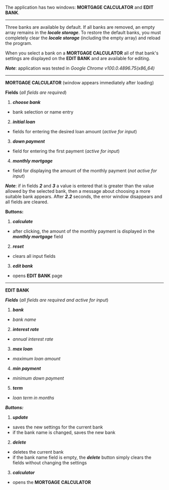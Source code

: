 The application has two windows: __MORTGAGE CALCULATOR__ and __EDIT BANK__.

___

Three banks are available by default. If all banks are removed, an empty array remains in the ___locale storage___. To restore the default banks, you must completely clear the ___locale storage___ (including the empty array) and reload the program.

When you select a bank on a __MORTGAGE CALCULATOR__ all of that bank's settings are displayed on the __EDIT BANK__  and are available for editing.



___Note___:
application was tested in _Google Chrome v100.0.4896.75(x86_64)_

---

__MORTGAGE CALCULATOR__ (window appears immediately after loading)

__Fields__ (_all fields are required_)

1. ___choose bank___ 
- bank selection or name entry

2. ___initial loan___ 
- fields for entering the desired loan amount
(_active for input_)

3. ___down payment___ 
- field for entering the first payment
(_active for input_)

4. ___monthly mortgage___ 
- field for displaying the amount of the monthly payment
(_not active for input_)

___Note___:
if in fields ___2___ and ___3___ a value is entered that is greater than the value allowed by the selected bank, then a message about choosing a more suitable bank appears. After ___2.2___ seconds, the error window disappears and all fields are cleared.

__Buttons:__
1. ___calculate___ 
- after clicking, the amount of the monthly payment is displayed in the  ___monthly mortgage___ field

2. ___reset___ 
- clears all input fields

3. ___edit bank___ 
- opens __EDIT BANK__ page

---

__EDIT BANK__

___Fields___ (_all fields are required and active for input_) 

1. ___bank___ 
- _bank name_

2. ___interest rate___ 
- _annual interest rate_

3. ___max loan___
 - _maximum loan amount_

4. ___min payment___ 
- _minimum down payment_

5. ___term___ 
- _loan term in months_

___Buttons:___
1. ___update___ 
- saves the new settings for the current bank
- if the bank name is changed, saves the new bank

2. ___delete___ 
- deletes the current bank
- if the bank name field is empty, the ___delete___ button simply clears the fields without changing the settings

3. ___calculator___ 
- opens the __MORTGAGE CALCULATOR__
